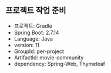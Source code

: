 ## 프로젝트 작업 준비
* 프로젝트: Gradle 
* Spring Boot: 2.7.14
* Language: Java
* version: 11
* GroupId: per-project
* ArtifactId: movie-community 
* dependency: Spring-Web, Thymeleaf